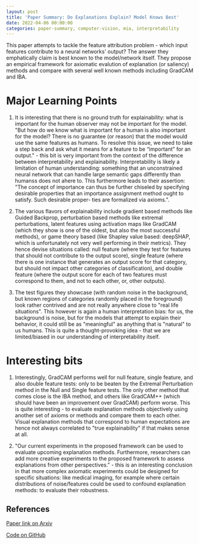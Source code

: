 ```yaml
---
layout: post
title: 'Paper Summary: Do Explanations Explain? Model Knows Best'
date: 2022-04-06 00:00:00
categories: paper-summary, computer-vision, mia, interpretability
---
```


This paper attempts to tackle the feature attribution problem - which input features contribute to a neural networks' output? The answer they emphatically claim is best known to the model/network itself. They propose an empirical framework for axiomatic evalution of explanation (or saliency) methods and compare with several well known methods including GradCAM and IBA.


Major Learning Points
======

1. It is interesting that there is no ground truth for explainability: what is important for the human observer may not be important for the model. "But how do we know what is important for a human is also important for the model? There is no guarantee (or reason) that the model would use the same features as humans. To resolve this issue, we need to take a step back and ask what it means for a feature to be “important” for an output." - this bit is very important from the context of the difference between interpretability and explainability. Interpretability is likely a limitation of human understanding: something that an unconstrained neural network that can handle large semantic gaps differently than humanss does not ahere to. This furthermore leads to their assertion: "The concept of importance can thus be further chiseled by specifying desirable properties that an importance assignment method ought to satisfy. Such desirable proper- ties are formalized via axioms.".

2. The various flavors of explainability include gradient based methods like Guided Backprop, perturbation based methods like extremal perturbations, latent features using activation maps like GradCAM (which they show is one of the oldest, but also the most successful methods), or game theory based (like Shapley value based: deepSHAP, which is unfortunately not very well performing in their metrics). They hence devise situations called: null feature (where they test for features that should not contribute to the output score), single feature (where there is one instance that generates an output score for that category, but should not impact other categories of classification), and double feature (where the output score for each of two features must correspond to them, and not to each other, or, other outputs). 

3. The test figures they showcase (with random noise in the background, but known regions of categories randomly placed in the foreground) look rather contrived and are not really anywhere close to "real life situations". This however is again a human interpretation bias: for us, the background is noise, but for the models that attempt to explain their behavior, it could still be as "meaningful" as anything that is "natural" to us humans. This is quite a thought-provoking idea - that we are limited/biased in our understanding of interpretability itself.


Interesting bits
======
1. Interestingly, GradCAM performs well for null feature, single feature, and also double feature tests: only to be beaten by the Extremal Perturbation method in the Null and Single feature tests. The only other method that comes close is the IBA method, and others like GradCAM++ (which should have been an improvement over GradCAM) perform worse. This is quite interesting - to evaluate explanation methods objectively using another set of axioms or methods and compare them to each other. Visual explanation methods that correspond to human expectations are hence not always correlated to "true explainability" if that makes sense at all.

2. "Our current experiments in the proposed framework can be used to evaluate upcoming explanation methods. Furthermore, researchers can add more creative experiments to the proposed framework to assess explanations from other perspectives." - this is an interesting conclusion in that more complex axiomatic experiments could be designed for specific situations: like medical imaging, for example where certain distributions of noise/features could be used to confound explanation methods: to evaluate their robustness.


References
------

[Paper link on Arxiv](https://arxiv.org/abs/2203.02269)

[Code on GitHub](https://github.com/CAMP-eXplain-AI/Do-Explanations-Explain)